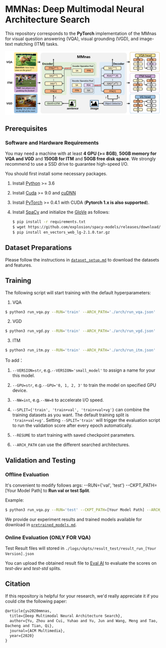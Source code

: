 # MMNas: Deep Multimodal Neural Architecture Search
This repository corresponds to the **PyTorch** implementation of the MMnas for visual question answering (VQA), visual grounding (VGD), and image-text matching (ITM) tasks.
<p align="center">
	<img src="misc/pipeline.png" width="700">
</p>

## Prerequisites

### Software and Hardware Requirements

You may need a machine with at least **4 GPU (>= 8GB)**, **50GB memory for VQA and VGD** and **150GB for ITM** and **50GB free disk space**.  We strongly recommend to use a SSD drive to guarantee high-speed I/O.

You should first install some necessary packages.

1. Install [Python](https://www.python.org/downloads/) >= 3.6
2. Install [Cuda](https://developer.nvidia.com/cuda-toolkit) >= 9.0 and [cuDNN](https://developer.nvidia.com/cudnn)
3. Install [PyTorch](http://pytorch.org/) >= 0.4.1 with CUDA (**Pytorch 1.x is also supported**).
4. Install [SpaCy](https://spacy.io/) and initialize the [GloVe](https://github.com/explosion/spacy-models/releases/download/en_vectors_web_lg-2.1.0/en_vectors_web_lg-2.1.0.tar.gz) as follows:

	```bash
	$ pip install -r requirements.txt
	$ wget https://github.com/explosion/spacy-models/releases/download/en_vectors_web_lg-2.1.0/en_vectors_web_lg-2.1.0.tar.gz -O en_vectors_web_lg-2.1.0.tar.gz
	$ pip install en_vectors_web_lg-2.1.0.tar.gz
	```

## Dataset Preparations

Please follow the instructions in [`dataset_setup.md`](./docs/dataset_setup.md) to download the datasets and features.


## Training

The following script will start training with the default hyperparameters:

1. VQA

```bash
$ python3 run_vqa.py --RUN='train' --ARCH_PATH='./arch/run_vqa.json'
```

2. VGD

```bash
$ python3 run_vgd.py --RUN='train' --ARCH_PATH='./arch/run_vgd.json'
```

3. ITM

```bash
$ python3 run_itm.py --RUN='train' --ARCH_PATH='./arch/run_itm.json'
```

To add：

1. ```--VERSION=str```, e.g.```--VERSION='small_model'``` to assign a name for your this model.

2. ```--GPU=str```, e.g.```--GPU='0, 1, 2, 3'``` to train the model on specified GPU device.

3. ```--NW=int```, e.g.```--NW=8``` to accelerate I/O speed.

4. ```--SPLIT={'train', 'train+val', 'train+val+vg'}``` can combine the training datasets as you want. The default training split is ```'train+val+vg'```.  Setting ```--SPLIT='train'```  will trigger the evaluation script to run the validation score after every epoch automatically.

5. ```--RESUME``` to start training with saved checkpoint parameters.

6. ```--ARCH_PATH``` can use the different searched architectures.



## Validation and Testing

### Offline Evaluation

It's convenient to modify follows args: --RUN={'val', 'test'} --CKPT_PATH=[Your Model Path] to **Run val or test Split**.

Example:

```bash
$ python3 run_vqa.py --RUN='test' --CKPT_PATH=[Your Model Path] --ARCH_PATH=[Searched Architecture Path]
```

<!-- You can find all pretrained model in [`pretrained_models.md`](./pretrained_models.md). -->

We provide our experiment results and trained models available for download in [`pretrained_models.md`](./docs/pretrained_models.md).


### Online Evaluation (ONLY FOR VQA)

Test Result files will stored in ```./logs/ckpts/result_test/result_run_[Your Version].json```

You can upload the obtained result file to [Eval AI](https://evalai.cloudcv.org/web/challenges/challenge-page/163/overview) to evaluate the scores on *test-dev* and *test-std* splits.


## Citation

If this repository is helpful for your research, we'd really appreciate it if you could cite the following paper:

```
@article{yu2020mmnas,
  title={Deep Multimodal Neural Architecture Search},
  author={Yu, Zhou and Cui, Yuhao and Yu, Jun and Wang, Meng and Tao, Dacheng and Tian, Qi},
  journal={ACM Multimedia},
  year={2020}
}
```


